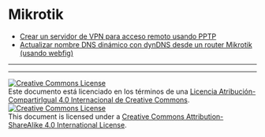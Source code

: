 # Mikrotik

* [Crear un servidor de VPN para acceso remoto usando PPTP](VPN-PPTP-SERVER.md)
* [Actualizar nombre DNS dinámico con dynDNS desde un router Mikrotik (usando 
webfig)](dynDNS.md)


___
<!-- LICENSE -->
___
<a rel="licencia" href="http://creativecommons.org/licenses/by-sa/4.0/deed.es">
<img alt="Creative Commons License" style="border-width:0" 
src="https://i.creativecommons.org/l/by-sa/4.0/88x31.png" /></a><br />
Este documento está licenciado en los términos de una <a rel="licencia" 
href="http://creativecommons.org/licenses/by-sa/4.0/deed.es">
Licencia Atribución-CompartirIgual 4.0 Internacional de Creative Commons</a>.

<a rel="license" href="http://creativecommons.org/licenses/by-sa/4.0/deed.en">
<img alt="Creative Commons License" style="border-width:0" 
src="https://i.creativecommons.org/l/by-sa/4.0/88x31.png" /></a><br />
This document is licensed under a <a rel="license" 
href="http://creativecommons.org/licenses/by-sa/4.0/deed.en">
Creative Commons Attribution-ShareAlike 4.0 International License</a>.
<!-- END --> 

